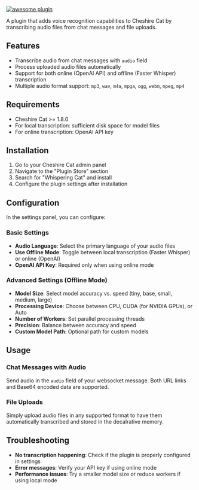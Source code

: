 [![awesome plugin](https://custom-icon-badges.demolab.com/static/v1?label=&message=awesome+plugin&color=383938&style=for-the-badge&logo=cheshire_cat_ai)](https://github.com/Furrmidable-Crew/WhisperingCat)

A plugin that adds voice recognition capabilities to Cheshire Cat by transcribing audio files from chat messages and file uploads.

## Features

- Transcribe audio from chat messages with `audio` field
- Process uploaded audio files automatically
- Support for both online (OpenAI API) and offline (Faster Whisper) transcription
- Multiple audio format support: `mp3`, `wav`, `m4a`, `mpga`, `ogg`, `webm`, `mpeg`, `mp4`

## Requirements

- Cheshire Cat >= 1.8.0
- For local transcription: sufficient disk space for model files
- For online transcription: OpenAI API key

## Installation

1. Go to your Cheshire Cat admin panel
2. Navigate to the "Plugin Store" section
3. Search for "Whispering Cat" and install
4. Configure the plugin settings after installation

## Configuration

In the settings panel, you can configure:

### Basic Settings
- **Audio Language**: Select the primary language of your audio files
- **Use Offline Mode**: Toggle between local transcription (Faster Whisper) or online (OpenAI)
- **OpenAI API Key**: Required only when using online mode

### Advanced Settings (Offline Mode)
- **Model Size**: Select model accuracy vs. speed (tiny, base, small, medium, large)
- **Processing Device**: Choose between CPU, CUDA (for NVIDIA GPUs), or Auto
- **Number of Workers**: Set parallel processing threads
- **Precision**: Balance between accuracy and speed
- **Custom Model Path**: Optional path for custom models

## Usage

### Chat Messages with Audio
Send audio in the `audio` field of your websocket message. Both URL links and Base64 encoded data are supported.

### File Uploads
Simply upload audio files in any supported format to have them automatically transcribed and stored in the decalrative memory.

## Troubleshooting

- **No transcription happening**: Check if the plugin is properly configured in settings
- **Error messages**: Verify your API key if using online mode
- **Performance issues**: Try a smaller model size or reduce workers if using local mode